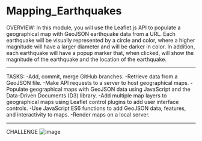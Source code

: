 # Mapping_Earthquakes

OVERVIEW:
In this module, you will use the Leaflet.js API to populate a geographical map with GeoJSON earthquake data from a URL. Each earthquake will be visually represented by a circle and color, where a higher magnitude will have a larger diameter and will be darker in color. In addition, each earthquake will have a popup marker that, when clicked, will show the magnitude of the earthquake and the location of the earthquake.

---

TASKS:
-Add, commit, merge GitHub branches.
-Retrieve data from a GeoJSON file.
-Make API requests to a server to host geographical maps.
-Populate geographical maps with GeoJSON data using JavaScript and the Data-Driven Documents (D3) library.
-Add multiple map layers to geographical maps using Leaflet control plugins to add user interface controls.
-Use JavaScript ES6 functions to add GeoJSON data, features, and interactivity to maps.
-Render maps on a local server.

---

CHALLENGE
![image](https://user-images.githubusercontent.com/105184244/191216385-b2feb48c-06e4-49c4-b465-54a32c4f8641.png)

